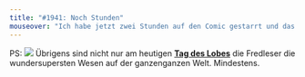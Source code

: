 ```yaml
---
title: "#1941: Noch Stunden"
mouseover: "Ich habe jetzt zwei Stunden auf den Comic gestarrt und das Gefühl, dass Schnecke in dieser Zeit keinen Millimeter vorankam."
---
```


PS:
<a href="http://www.fonflatter.de/kalender"><img src="http://www.fonflatter.de/bilder/2011.png"></a>
Übrigens sind nicht nur am heutigen <a href="http://www.fonflatter.de/kalender"><strong>Tag des Lobes</strong></a> die Fredleser die wundersupersten Wesen auf der ganzenganzen Welt. Mindestens.
